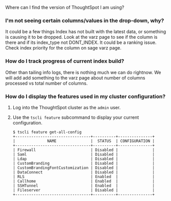 Where can I find the version of ThoughtSpot I am using?

### I'm not seeing certain columns/values in the drop-down, why?
It could be a few things
Index has not built with the latest data, or something is causing it to be dropped. Look at the varz page to see if the column is there and if its index_type not DONT_INDEX.
It could be a ranking issue. Check index priority for the column on sage varz page.

### How do I track progress of current index build?
Other than tailing info logs, there is nothing much we can do rightnow. We will add add something to the varz page about number of columns processed vs total number of columns.

### How do I display the features used in my cluster configuration?

1. Log into the ThoughtSpot cluster as the `admin` user.
2. Use the `tscli feature` subcommand to display your current configuration.

    ```
    $ tscli feature get-all-config
    +---------------------------------+----------+---------------+
    |              NAME               |  STATUS  | CONFIGURATION |
    +---------------------------------+----------+---------------+
    | Firewall                        | Disabled |               |
    | Saml                            | Disabled |               |
    | Ldap                            | Disabled |               |
    | CustomBranding                  | Disabled |               |
    | CustomBrandingFontCustomization | Disabled |               |
    | DataConnect                     | Disabled |               |
    | RLS                             | Enabled  |               |
    | Callhome                        | Enabled  |               |
    | SSHTunnel                       | Enabled  |               |
    | Fileserver                      | Disabled |               |
    +---------------------------------+----------+---------------+
    ```
